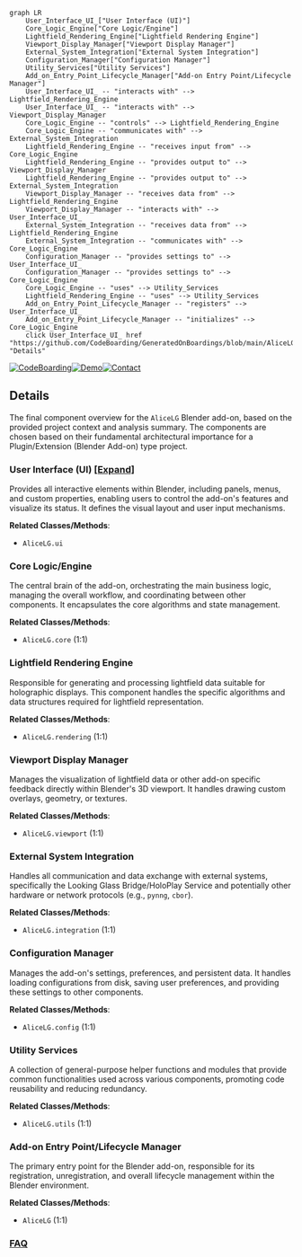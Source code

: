 ```mermaid
graph LR
    User_Interface_UI_["User Interface (UI)"]
    Core_Logic_Engine["Core Logic/Engine"]
    Lightfield_Rendering_Engine["Lightfield Rendering Engine"]
    Viewport_Display_Manager["Viewport Display Manager"]
    External_System_Integration["External System Integration"]
    Configuration_Manager["Configuration Manager"]
    Utility_Services["Utility Services"]
    Add_on_Entry_Point_Lifecycle_Manager["Add-on Entry Point/Lifecycle Manager"]
    User_Interface_UI_ -- "interacts with" --> Lightfield_Rendering_Engine
    User_Interface_UI_ -- "interacts with" --> Viewport_Display_Manager
    Core_Logic_Engine -- "controls" --> Lightfield_Rendering_Engine
    Core_Logic_Engine -- "communicates with" --> External_System_Integration
    Lightfield_Rendering_Engine -- "receives input from" --> Core_Logic_Engine
    Lightfield_Rendering_Engine -- "provides output to" --> Viewport_Display_Manager
    Lightfield_Rendering_Engine -- "provides output to" --> External_System_Integration
    Viewport_Display_Manager -- "receives data from" --> Lightfield_Rendering_Engine
    Viewport_Display_Manager -- "interacts with" --> User_Interface_UI_
    External_System_Integration -- "receives data from" --> Lightfield_Rendering_Engine
    External_System_Integration -- "communicates with" --> Core_Logic_Engine
    Configuration_Manager -- "provides settings to" --> User_Interface_UI_
    Configuration_Manager -- "provides settings to" --> Core_Logic_Engine
    Core_Logic_Engine -- "uses" --> Utility_Services
    Lightfield_Rendering_Engine -- "uses" --> Utility_Services
    Add_on_Entry_Point_Lifecycle_Manager -- "registers" --> User_Interface_UI_
    Add_on_Entry_Point_Lifecycle_Manager -- "initializes" --> Core_Logic_Engine
    click User_Interface_UI_ href "https://github.com/CodeBoarding/GeneratedOnBoardings/blob/main/AliceLG/User_Interface_UI_.md" "Details"
```

[![CodeBoarding](https://img.shields.io/badge/Generated%20by-CodeBoarding-9cf?style=flat-square)](https://github.com/CodeBoarding/CodeBoarding)[![Demo](https://img.shields.io/badge/Try%20our-Demo-blue?style=flat-square)](https://www.codeboarding.org/demo)[![Contact](https://img.shields.io/badge/Contact%20us%20-%20contact@codeboarding.org-lightgrey?style=flat-square)](mailto:contact@codeboarding.org)

## Details

The final component overview for the `AliceLG` Blender add-on, based on the provided project context and analysis summary. The components are chosen based on their fundamental architectural importance for a Plugin/Extension (Blender Add-on) type project.

### User Interface (UI) [[Expand]](./User_Interface_UI_.md)
Provides all interactive elements within Blender, including panels, menus, and custom properties, enabling users to control the add-on's features and visualize its status. It defines the visual layout and user input mechanisms.


**Related Classes/Methods**:

- `AliceLG.ui`


### Core Logic/Engine
The central brain of the add-on, orchestrating the main business logic, managing the overall workflow, and coordinating between other components. It encapsulates the core algorithms and state management.


**Related Classes/Methods**:

- `AliceLG.core` (1:1)


### Lightfield Rendering Engine
Responsible for generating and processing lightfield data suitable for holographic displays. This component handles the specific algorithms and data structures required for lightfield representation.


**Related Classes/Methods**:

- `AliceLG.rendering` (1:1)


### Viewport Display Manager
Manages the visualization of lightfield data or other add-on specific feedback directly within Blender's 3D viewport. It handles drawing custom overlays, geometry, or textures.


**Related Classes/Methods**:

- `AliceLG.viewport` (1:1)


### External System Integration
Handles all communication and data exchange with external systems, specifically the Looking Glass Bridge/HoloPlay Service and potentially other hardware or network protocols (e.g., `pynng`, `cbor`).


**Related Classes/Methods**:

- `AliceLG.integration` (1:1)


### Configuration Manager
Manages the add-on's settings, preferences, and persistent data. It handles loading configurations from disk, saving user preferences, and providing these settings to other components.


**Related Classes/Methods**:

- `AliceLG.config` (1:1)


### Utility Services
A collection of general-purpose helper functions and modules that provide common functionalities used across various components, promoting code reusability and reducing redundancy.


**Related Classes/Methods**:

- `AliceLG.utils` (1:1)


### Add-on Entry Point/Lifecycle Manager
The primary entry point for the Blender add-on, responsible for its registration, unregistration, and overall lifecycle management within the Blender environment.


**Related Classes/Methods**:

- `AliceLG` (1:1)




### [FAQ](https://github.com/CodeBoarding/GeneratedOnBoardings/tree/main?tab=readme-ov-file#faq)